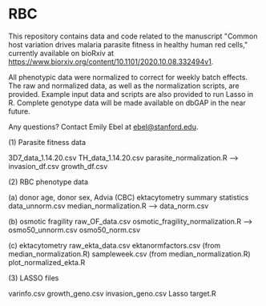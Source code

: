 # RBC

This repository contains data and code related to the manuscript "Common host variation drives malaria parasite fitness in healthy human red cells," currently available on bioRxiv at https://www.biorxiv.org/content/10.1101/2020.10.08.332494v1.

All phenotypic data were normalized to correct for weekly batch effects. The raw and normalized data, as well as the normalization scripts, are provided. Example input data and scripts are also provided to run Lasso in R. Complete genotype data will be made available on dbGAP in the near future. 

Any questions? Contact Emily Ebel at ebel@stanford.edu.



(1) Parasite fitness data

3D7_data_1.14.20.csv 
TH_data_1.14.20.csv 
parasite_normalization.R --> 
invasion_df.csv 
growth_df.csv 



(2) RBC phenotype data  

(a) donor age, donor sex, Advia (CBC) ektacytometry summary statistics 
data_unnorm.csv 
median_normalization.R  --> 
data_norm.csv 

(b) osmotic fragility
raw_OF_data.csv
osmotic_fragility_normalization.R --> 
osmo50_unnorm.csv 
osmo50_norm.csv

(c) ektacytometry 
raw_ekta_data.csv
ektanormfactors.csv (from median_normalization.R)
sampleweek.csv (from median_normalization.R)
plot_normalized_ekta.R



(3) LASSO files 

varinfo.csv
growth_geno.csv
invasion_geno.csv
Lasso target.R
